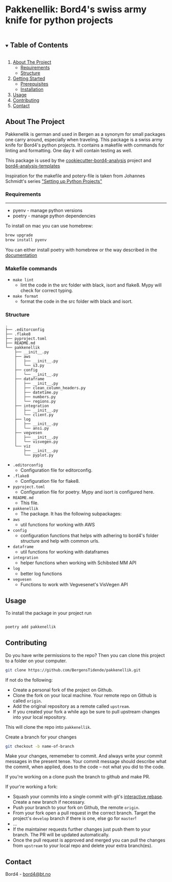 # Pakkenellik: Bord4's swiss army knife for python projects

<!-- TABLE OF CONTENTS -->
<details open="open">
  <summary><h2 style="display: inline-block">Table of Contents</h2></summary>
  <ol>
    <li>
      <a href="#about-the-project">About The Project</a>
      <ul>
        <li><a href="#requirements">Requirements</a></li>
        <li><a href="#structure">Structure</a></li>
      </ul>
    </li>
    <li>
      <a href="#getting-started">Getting Started</a>
      <ul>
        <li><a href="#prerequisites">Prerequisites</a></li>
        <li><a href="#installation">Installation</a></li>
      </ul>
    </li>
    <li><a href="#usage">Usage</a></li>
    <li><a href="#contributing">Contributing</a></li>
    <li><a href="#contact">Contact</a></li>
  </ol>
</details>

<!-- ABOUT THE PROJECT -->

## About The Project

Pakkenellik is german and used in Bergen as a synonym for small packages one carry around, especially when traveling. This package is a swiss army knife for Bord4's python projects. It contains a makefile with commands for linting and formatting. One day it will contain testing as well.

This package is used by the [cookiecutter-bord4-analysis](https://github.com/BergensTidende/cookiecutter-bord4-analysis) project and [bord4-analysis-templates](https://github.com/BergensTidende/bord4-analysis-templates)

Inspiration for the makefile and potery-file is taken from Johannes Schmidt's series ["Setting up Python Projects"](https://johschmidt42.medium.com/setting-up-python-projects-part-i-408603868c08)

### Requirements

---

- pyenv - manage python versions
- poetry - manage python dependencies

To install on mac you can use homebrew:

```bash
brew upgrade
brew install pyenv
```

You can either install poetry with homebrew or the way described in the [documentation](https://python-poetry.org/docs/#installation)


### Makefile commands

- `make lint`
  - lint the code in the src folder with black, isort and flake8. Mypy will check for correct typing.
- `make format`
  - format the code in the src folder with black and isort.

### Structure

```
.
├── .editorconfig
├── .flake8
├── pyproject.toml
├── README.md
└── pakkenellik
    ├── __init__.py
    ├── aws
    │   ├── __init__.py
    │   └── s3.py
    ├── config
    │   └── __init__.py
    ├── dataframe
    │   ├── __init__.py
    │   ├── clean_column_headers.py
    │   ├── datetime.py
    │   ├── numbers.py
    │   └── regions.py
    ├── integration
    │   ├── __init__.py
    │   └── client.py
    ├── log
    │   ├── __init__.py
    │   └── ansi.py
    ├── vegvesen
    │   ├── __init__.py
    │   └── visvegen.py
    └── viz
        ├── __init__.py
        └── pyplot.py
```

- `.editorconfig`
  - Configuration file for editorconfig.
- `.flake8`
  - Configuration file for flake8.
- `pyproject.toml`
  - Configuration file for poetry. Mypy and isort is configured here.
- `README.md`
  - This file.
- `pakkenellik`
  - The package. It has the following subpackages:
- `aws`
  - util functions for working with AWS
- `config`
  - configuration functions that helps with adhering to bord4's folder structure and help with common urls. 
- `dataframe`
  - util functions for working with dataframes
- `integration`
  - helper functions when working with Schibsted MM API
- `log`
  - better log functions
- `vegvesen`
  - Functions to work with Vegvesenet's VisVegen API

## Usage

To install the package in your project run

```bash

poetry add pakkenellik
```

## Contributing

Do you have write permissions to the repo? Then you can clone this project to a folder on your computer.

```bash
git clone https://github.com/BergensTidende/pakkenellik.git
```

If not do the following:

- Create a personal fork of the project on Github.
- Clone the fork on your local machine. Your remote repo on Github is called `origin`.
- Add the original repository as a remote called `upstream`.
- If you created your fork a while ago be sure to pull upstream changes into your local repository.

This will clone the repo into `pakkenellik`. 

Create a branch for your changes

```bash
git checkout -b name-of-branch
```

Make your changes, rememeber to commit. And always write your commit messages in the present tense. Your commit message should describe what the commit, when applied, does to the code – not what you did to the code.

If you're working on a clone push the branch to github and make PR.

If your're working a fork:

- Squash your commits into a single commit with git's [interactive rebase](https://help.github.com/articles/interactive-rebase). Create a new branch if necessary.
- Push your branch to your fork on Github, the remote `origin`.
- From your fork open a pull request in the correct branch. Target the project's `develop` branch if there is one, else go for `master`!
- …
- If the maintainer requests further changes just push them to your branch. The PR will be updated automatically.
- Once the pull request is approved and merged you can pull the changes from `upstream` to your local repo and delete
  your extra branch(es).

 <!-- CONTACT -->

## Contact

Bord4 - bord4@bt.no
